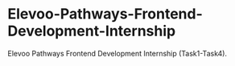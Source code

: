 # Elevoo-Pathways-Frontend-Development-Internship
Elevoo Pathways Frontend Development Internship (Task1-Task4).
